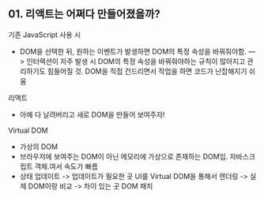 
 ## 01. 리액트는 어쩌다 만들어졌을까?

기존 JavaScript 사용 시 
- DOM을 선택한 뒤, 원하는 이벤트가 발생하면 DOM의 특정 속성을 바꿔줘야함.
 —> 인터랙션이 자주 발생 시 DOM의 특정 속성을 바꿔줘야하는 규칙이 많아지고 관리하기도 힘들어질 것.
      DOM을 직접 건드리면서 작업을 하면 코드가 난잡해지기 쉬움
      
리액트
- 아예 다 날려버리고 새로 DOM을 만들어 보여주자!

Virtual DOM
- 가상의 DOM 
- 브라우저에 보여주는 DOM이 아닌 메모리에 가상으로 존재하는 DOM임. 자바스크립트 객체.여서 속도가 빠름
- 상태 업데이트 -> 업데이트가 필요한 곳 UI를 Virtual DOM을 통해서 렌더링 -> 실제 DOM이랑 비교 -> 차이 있는 곳 DOM 패치
